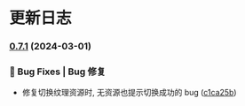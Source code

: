 # 更新日志

### [0.7.1](https://github.com/oh-my-live2d/oh-my-live2d/compare/v0.7.0...v0.7.1) (2024-03-01)

### 🐛 Bug Fixes | Bug 修复

- 修复切换纹理资源时, 无资源也提示切换成功的 bug ([c1ca25b](https://github.com/oh-my-live2d/oh-my-live2d/commit/c1ca25b12944e3024836e64c4a6e275010c4f128))
